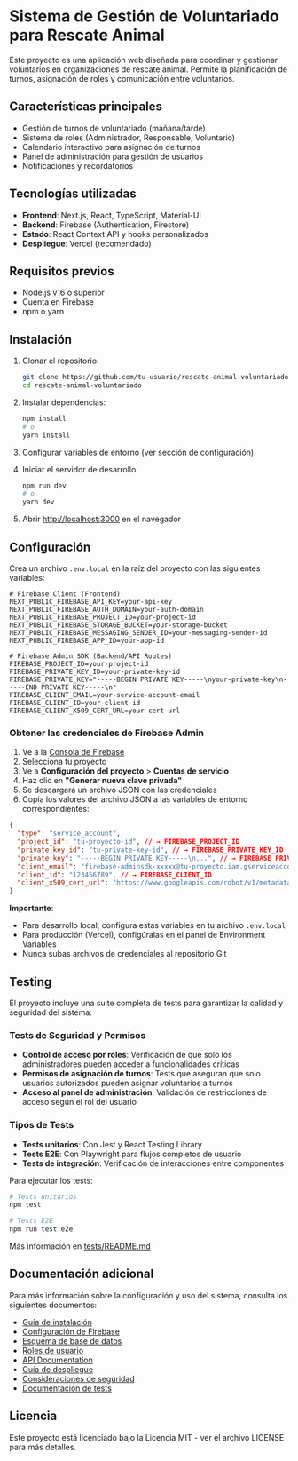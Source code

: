 # Sistema de Gestión de Voluntariado para Rescate Animal

Este proyecto es una aplicación web diseñada para coordinar y gestionar voluntarios en organizaciones de rescate animal. Permite la planificación de turnos, asignación de roles y comunicación entre voluntarios.

## Características principales

- Gestión de turnos de voluntariado (mañana/tarde)
- Sistema de roles (Administrador, Responsable, Voluntario)
- Calendario interactivo para asignación de turnos
- Panel de administración para gestión de usuarios
- Notificaciones y recordatorios

## Tecnologías utilizadas

- **Frontend**: Next.js, React, TypeScript, Material-UI
- **Backend**: Firebase (Authentication, Firestore)
- **Estado**: React Context API y hooks personalizados
- **Despliegue**: Vercel (recomendado)

## Requisitos previos

- Node.js v16 o superior
- Cuenta en Firebase
- npm o yarn

## Instalación

1. Clonar el repositorio:
   ```bash
   git clone https://github.com/tu-usuario/rescate-animal-voluntariado.git
   cd rescate-animal-voluntariado
   ```

2. Instalar dependencias:
   ```bash
   npm install
   # o
   yarn install
   ```

3. Configurar variables de entorno (ver sección de configuración)

4. Iniciar el servidor de desarrollo:
   ```bash
   npm run dev
   # o
   yarn dev
   ```

5. Abrir [http://localhost:3000](http://localhost:3000) en el navegador

## Configuración

Crea un archivo `.env.local` en la raíz del proyecto con las siguientes variables:

```
# Firebase Client (Frontend)
NEXT_PUBLIC_FIREBASE_API_KEY=your-api-key
NEXT_PUBLIC_FIREBASE_AUTH_DOMAIN=your-auth-domain
NEXT_PUBLIC_FIREBASE_PROJECT_ID=your-project-id
NEXT_PUBLIC_FIREBASE_STORAGE_BUCKET=your-storage-bucket
NEXT_PUBLIC_FIREBASE_MESSAGING_SENDER_ID=your-messaging-sender-id
NEXT_PUBLIC_FIREBASE_APP_ID=your-app-id

# Firebase Admin SDK (Backend/API Routes)
FIREBASE_PROJECT_ID=your-project-id
FIREBASE_PRIVATE_KEY_ID=your-private-key-id
FIREBASE_PRIVATE_KEY="-----BEGIN PRIVATE KEY-----\nyour-private-key\n-----END PRIVATE KEY-----\n"
FIREBASE_CLIENT_EMAIL=your-service-account-email
FIREBASE_CLIENT_ID=your-client-id
FIREBASE_CLIENT_X509_CERT_URL=your-cert-url
```

### Obtener las credenciales de Firebase Admin

1. Ve a la [Consola de Firebase](https://console.firebase.google.com/)
2. Selecciona tu proyecto
3. Ve a **Configuración del proyecto** > **Cuentas de servicio**
4. Haz clic en **"Generar nueva clave privada"**
5. Se descargará un archivo JSON con las credenciales
6. Copia los valores del archivo JSON a las variables de entorno correspondientes:

```json
{
  "type": "service_account",
  "project_id": "tu-proyecto-id", // → FIREBASE_PROJECT_ID
  "private_key_id": "tu-private-key-id", // → FIREBASE_PRIVATE_KEY_ID  
  "private_key": "-----BEGIN PRIVATE KEY-----\n...", // → FIREBASE_PRIVATE_KEY
  "client_email": "firebase-adminsdk-xxxxx@tu-proyecto.iam.gserviceaccount.com", // → FIREBASE_CLIENT_EMAIL
  "client_id": "123456789", // → FIREBASE_CLIENT_ID
  "client_x509_cert_url": "https://www.googleapis.com/robot/v1/metadata/x509/..." // → FIREBASE_CLIENT_X509_CERT_URL
}
```

**Importante**: 
- Para desarrollo local, configura estas variables en tu archivo `.env.local`
- Para producción (Vercel), configúralas en el panel de Environment Variables
- Nunca subas archivos de credenciales al repositorio Git

## Testing

El proyecto incluye una suite completa de tests para garantizar la calidad y seguridad del sistema:

### Tests de Seguridad y Permisos
- **Control de acceso por roles**: Verificación de que solo los administradores pueden acceder a funcionalidades críticas
- **Permisos de asignación de turnos**: Tests que aseguran que solo usuarios autorizados pueden asignar voluntarios a turnos
- **Acceso al panel de administración**: Validación de restricciones de acceso según el rol del usuario

### Tipos de Tests
- **Tests unitarios**: Con Jest y React Testing Library
- **Tests E2E**: Con Playwright para flujos completos de usuario
- **Tests de integración**: Verificación de interacciones entre componentes

Para ejecutar los tests:
```bash
# Tests unitarios
npm test

# Tests E2E
npm run test:e2e
```

Más información en [tests/README.md](tests/README.md)

## Documentación adicional

Para más información sobre la configuración y uso del sistema, consulta los siguientes documentos:

- [Guía de instalación](docs/INSTALLATION.md)
- [Configuración de Firebase](docs/FIREBASE_CONFIG.md)
- [Esquema de base de datos](docs/DATABASE_SCHEMA.md)
- [Roles de usuario](docs/USER_ROLES.md)
- [API Documentation](docs/API_DOCS.md)
- [Guía de despliegue](docs/DEPLOYMENT.md)
- [Consideraciones de seguridad](docs/SECURITY.md)
- [Documentación de tests](tests/README.md)

## Licencia

Este proyecto está licenciado bajo la Licencia MIT - ver el archivo LICENSE para más detalles.
